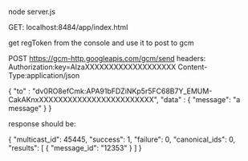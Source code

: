 ﻿node server.js

GET: localhost:8484/app/index.html

get regToken from the console and use it to post to gcm

POST https://gcm-http.googleapis.com/gcm/send
headers:
Authorization:key=AIzaXXXXXXXXXXXXXXXXXXX
Content-Type:application/json

{
  "to" : "dv0RO8efCmk:APA91bFDZiNKp5r5FC68B7Y_EMUM-CakAKnxXXXXXXXXXXXXXXXXXXXXXXXX",
  "data" : {
    "message": "a message"
  }
}


response should be:

{
    "multicast_id": 45445,
    "success": 1,
    "failure": 0,
    "canonical_ids": 0,
    "results": [
        {
            "message_id": "12353"
        }
    ]
}

